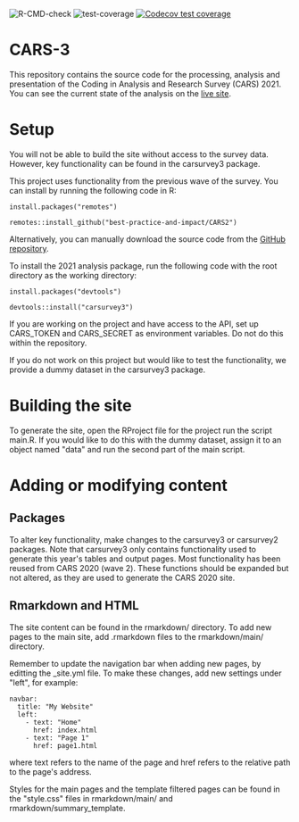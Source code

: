 ![R-CMD-check](https://github.com/best-practice-and-impact/CARS-3/workflows/R-CMD-check/badge.svg)
![test-coverage](https://github.com/best-practice-and-impact/CARS-3/workflows/test-coverage/badge.svg)
[![Codecov test
coverage](https://codecov.io/gh/best-practice-and-impact/CARS-3/main/freq_tables/graph/badge.svg)](https://codecov.io/gh/best-practice-and-impact/CARS-3?branch=main)

# CARS-3

This repository contains the source code for the processing, analysis and presentation of the Coding in Analysis and Research Survey (CARS) 2021. You can see the current state of the analysis on the [live site](https://best-practice-and-impact.github.io/CARS-3/).

# Setup

You will not be able to build the site without access to the survey data. However, key functionality can be found in the carsurvey3 package.

This project uses functionality from the previous wave of the survey. You can install by running the following code in R:

```
install.packages("remotes")

remotes::install_github("best-practice-and-impact/CARS2")
```

Alternatively, you can manually download the source code from the [GitHub repository](https://github.com/best-practice-and-impact/CARS2).

To install the 2021 analysis package, run the following code with the root directory as the working directory:

```
install.packages("devtools")

devtools::install("carsurvey3")
```

If you are working on the project and have access to the API, set up CARS_TOKEN and CARS_SECRET as environment variables. Do not do this within the repository. 

If you do not work on this project but would like to test the functionality, we provide a dummy dataset in the carsurvey3 package.

# Building the site

To generate the site, open the RProject file for the project run the script main.R. If you would like to do this with the dummy dataset, assign it to an object named "data" and run the second part of the main script.

# Adding or modifying content

## Packages

To alter key functionality, make changes to the carsurvey3 or carsurvey2 packages. Note that carsurvey3 only contains functionality used to generate this year's tables and output pages. Most functionality has been reused from CARS 2020 (wave 2). These functions should be expanded but not altered, as they are used to generate the CARS 2020 site.

## Rmarkdown and HTML

The site content can be found in the rmarkdown/ directory. To add new pages to the main site, add .rmarkdown files to the rmarkdown/main/ directory.

Remember to update the navigation bar when adding new pages, by editting the _site.yml file. To make these changes, add new settings under "left", for example: 

```
navbar:
  title: "My Website"
  left:
    - text: "Home"
      href: index.html
    - text: "Page 1"
      href: page1.html
```
where text refers to the name of the page and href refers to the relative path to the page's address. 

Styles for the main pages and the template filtered pages can be found in the "style.css" files in rmarkdown/main/ and rmarkdown/summary_template.
